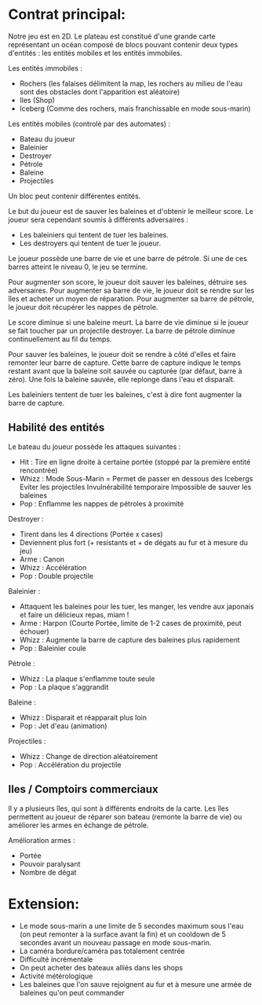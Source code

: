 # Contrat principal:

Notre jeu est en 2D. Le plateau est constitué d'une grande carte représentant un océan composé de blocs pouvant contenir deux types d'entités : les entités mobiles et les entités immobiles.

Les entités immobiles :
- Rochers (les falaises délimitent la map, les rochers au milieu de l'eau sont des obstacles dont l'apparition est aléatoire)
- Iles (Shop)
- Iceberg (Comme des rochers, mais franchissable en mode sous-marin)

Les entités mobiles (controlé par des automates) :
- Bateau du joueur
- Baleinier
- Destroyer
- Pétrole
- Baleine
- Projectiles

Un bloc peut contenir différentes entités.

Le but du joueur est de sauver les baleines et d'obtenir le meilleur score.
Le joueur sera cependant soumis à différents adversaires :
  - Les baleiniers qui tentent de tuer les baleines.
  - Les destroyers qui tentent de tuer le joueur.
  
Le joueur possède une barre de vie et une barre de pétrole. Si une de ces barres atteint le niveau 0, le jeu se termine.
 
Pour augmenter son score, le joueur doit sauver les baleines, détruire ses adversaires.
Pour augmenter sa barre de vie, le joueur doit se rendre sur les îles et acheter un moyen de réparation.
Pour augmenter sa barre de pétrole, le joueur doit récupérer les nappes de pétrole.

Le score diminue si une baleine meurt.
La barre de vie diminue si le joueur se fait toucher par un projectile destroyer.
La barre de pétrole diminue continuellement au fil du temps.

Pour sauver les baleines, le joueur doit se rendre à côté d'elles et faire remonter leur barre de capture. Cette barre de capture indique le temps restant avant que la baleine soit sauvée ou capturée (par défaut, barre à zéro). Une fois la baleine sauvée, elle replonge dans l'eau et disparaît.

Les baleiniers tentent de tuer les baleines, c'est à dire font augmenter la barre de capture.

## Habilité des entités

Le bateau du joueur possède les attaques suivantes :
* Hit : Tire en ligne droite à certaine portée (stoppé par la première entité rencontrée) 
* Whizz : Mode Sous-Marin = Permet de passer en dessous des Icebergs
                            Eviter les projectiles
                            Invulnérabilité temporaire
                            Impossible de sauver les baleines
* Pop : Enflamme les nappes de pétroles à proximité 

Destroyer :
* Tirent dans les 4 directions (Portée x cases)
* Deviennent plus fort (+ resistants et + de dégats au fur et à mesure du jeu)
* Arme : Canon
* Whizz : Accélération
* Pop : Double projectile

Baleinier :
* Attaquent les baleines pour les tuer, les manger, les vendre aux japonais et faire un délicieux repas, miam !
* Arme : Harpon (Courte Portée, limite de 1-2 cases de proximité, peut échouer)
* Whizz : Augmente la barre de capture des baleines plus rapidement
* Pop : Baleinier coule

Pétrole :
* Whizz : La plaque s'enflamme toute seule
* Pop : La plaque s'aggrandit

Baleine : 
* Whizz : Disparait et réapparait plus loin
* Pop : Jet d'eau (animation)

Projectiles :
* Whizz : Change de direction aléatoirement
* Pop : Accélération du projectile

## Iles / Comptoirs commerciaux

Il y a plusieurs îles, qui sont à différents endroits de la carte. 
Les îles permettent au joueur de réparer son bateau (remonte la barre de vie) ou améliorer les armes en échange de pétrole.

Amélioration armes :
* Portée
* Pouvoir paralysant
* Nombre de dégat

# Extension:

* Le mode sous-marin a une limite de 5 secondes maximum sous l'eau (on peut remonter à la surface avant la fin) et un cooldown de 5 secondes avant un nouveau passage en mode sous-marin.
* La caméra bordure/caméra pas totalement centrée
* Difficulté incrémentale
* On peut acheter des bateaux alliés dans les shops
* Activité métérologique
* Les baleines que l'on sauve rejoignent au fur et à mesure une armée de baleines qu'on peut commander

